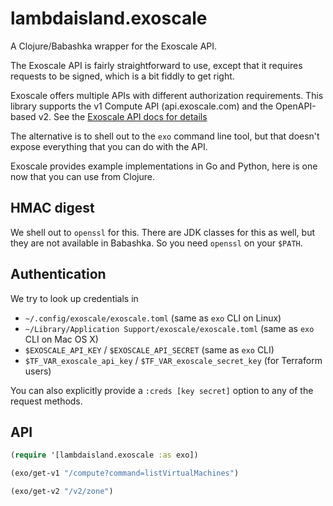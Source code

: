 # lambdaisland.exoscale

A Clojure/Babashka wrapper for the Exoscale API.

The Exoscale API is fairly straightforward to use, except that it requires
requests to be signed, which is a bit fiddly to get right.

Exoscale offers multiple APIs with different authorization requirements. This
library supports the v1 Compute API (api.exoscale.com) and the OpenAPI-based v2.
See the [Exoscale API docs for details](https://community.exoscale.com/api/)

The alternative is to shell out to the `exo` command line tool, but that doesn't
expose everything that you can do with the API.

Exoscale provides example implementations in Go and Python, here is one now that
you can use from Clojure.

## HMAC digest

We shell out to `openssl` for this. There are JDK classes for this as well, but
they are not available in Babashka. So you need `openssl` on your `$PATH`.

## Authentication

We try to look up credentials in

- `~/.config/exoscale/exoscale.toml` (same as `exo` CLI on Linux)
- `~/Library/Application Support/exoscale/exoscale.toml` (same as `exo` CLI on Mac OS X)
- `$EXOSCALE_API_KEY` / `$EXOSCALE_API_SECRET` (same as `exo` CLI)
- `$TF_VAR_exoscale_api_key` / `$TF_VAR_exoscale_secret_key` (for Terraform users)

You can also explicitly provide a `:creds [key secret]` option to any of the
request methods.

## API

```clj
(require '[lambdaisland.exoscale :as exo])

(exo/get-v1 "/compute?command=listVirtualMachines")

(exo/get-v2 "/v2/zone")
```


